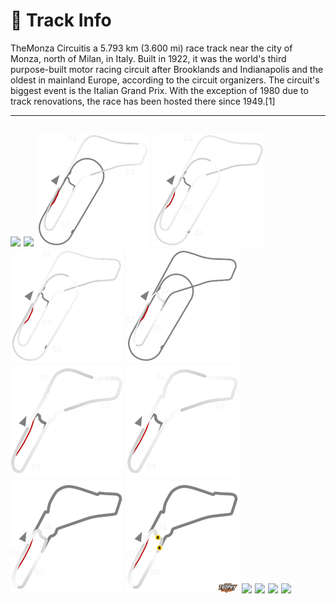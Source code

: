 # 🏁 Track Info

TheMonza Circuitis a 5.793 km (3.600 mi) race track near the city of Monza, north of Milan, in Italy. Built in 1922, it was the world's third purpose-built motor racing circuit after Brooklands and Indianapolis and the oldest in mainland Europe, according to the circuit organizers. The circuit's biggest event is the Italian Grand Prix. With the exception of 1980 due to track renovations, the race has been hosted there since 1949.[1]

---
![](image_1.jpg)
![](image_2.jpg)
![](image_3.jpg)
![](image_4.jpg)
![](image_5.jpg)
![](image_6.jpg)
![](image_7.jpg)
![](image_8.jpg)
![](image_9.jpg)
![](image_10.jpg)
![](image_11.jpg)
![](image_12.jpg)
![](image_13.jpg)
![](image_14.jpg)
---

